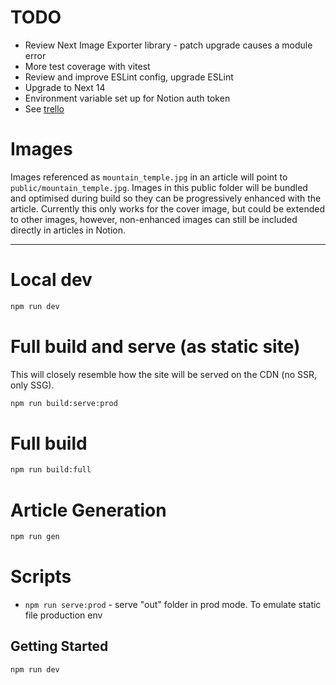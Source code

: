 # TODO

- Review Next Image Exporter library - patch upgrade causes a module error
- More test coverage with vitest
- Review and improve ESLint config, upgrade ESLint
- Upgrade to Next 14
- Environment variable set up for Notion auth token
- See [trello](https://trello.com/b/Mwr0nSgP/channel-positivity-kanban)

# Images

Images referenced as `mountain_temple.jpg` in an article will point to `public/mountain_temple.jpg`. Images in this public folder will be bundled and optimised during build so they can be progressively enhanced with the article. Currently this only works for the cover image, but could be extended to other images, however, non-enhanced images can still be included directly in articles in Notion.

---

# Local dev

```bash
npm run dev
```

# Full build and serve (as static site)

This will closely resemble how the site will be served on the CDN (no SSR, only SSG).

```bash
npm run build:serve:prod
```

# Full build

```bash
npm run build:full
```

# Article Generation

```bash
npm run gen
```

# Scripts

- `npm run serve:prod` - serve "out" folder in prod mode. To emulate static file production env

## Getting Started

```bash
npm run dev
```
